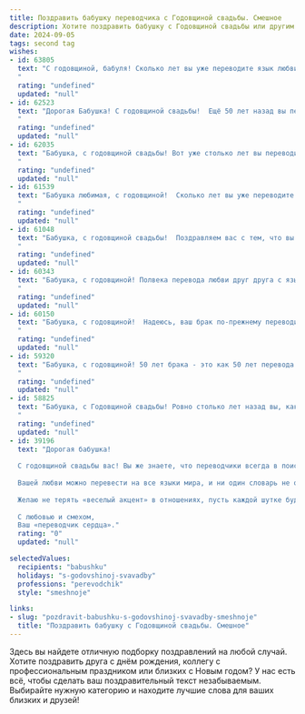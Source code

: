 ```yaml
---
title: Поздравить бабушку переводчика с Годовщиной свадьбы. Смешное
description: Хотите поздравить бабушку с Годовщиной свадьбы или другим праздником? Наш ИИ создаст незабываемое поздравление, а вы обязательно выделитесь среди других.  
date: 2024-09-05
tags: second tag
wishes:
- id: 63805
  text: "С годовщиной, бабуля! Сколько лет вы уже переводите язык любви друг друга? Надеюсь, всё это время он звучит красиво и без ошибок! 😉🥂
  "
  rating: "undefined"
  updated: "null"
- id: 62523
  text: "Дорогая Бабушка! С годовщиной свадьбы!  Ещё 50 лет назад вы перевели друг друга на \"Я люблю тебя\", и с тех пор ваша любовь только крепнет! Желаем вам еще много лет совместной жизни, наполненной радостью, смехом и, конечно же, интересными переводами друг друга с языка любви на язык заботы! 😉🥂
  "
  rating: "undefined"
  updated: "null"
- id: 62035
  text: "Бабушка, с годовщиной свадьбы! Вот уже столько лет вы переводите друг друга с одного языка любви на другой, а страсть всё ещё не переведена на язык \"забыть\" 😊  Желаем вам ещё много-много лет счастья, которое никогда не будет переведено на язык \"скука\"!
  "
  rating: "undefined"
  updated: "null"
- id: 61539
  text: "Бабушка любимая, с годовщиной!  Сколько лет вы уже переводите друг друга с \"милый мой\" на \"зачем ты так рано встал?\"  И как же вы, несмотря на всё, все еще влюблены!  Желаю вам, чтобы и впредь ваш \"язык\" был общий - язык любви и взаимопонимания! 🎉
  "
  rating: "undefined"
  updated: "null"
- id: 61048
  text: "Бабушка, с годовщиной свадьбы!  Поздравляем вас с тем, что вы уже столько лет переводите с языка любовных взглядов на язык совместной жизни! 😜  Пусть ваша жизнь всегда будет полна \"переводов\" счастья, радости и взаимопонимания!
  "
  rating: "undefined"
  updated: "null"
- id: 60343
  text: "Бабушка, с годовщиной! Полвека перевода любви друг друга с языка повседневности на язык нежности и заботы - впечатляющая работа! Желаем вам ещё много лет, переполненных не только любовью, но и смешными историями про ваших \"клиентов\" - внуков! 😉
  "
  rating: "undefined"
  updated: "null"
- id: 60150
  text: "Бабушка, с годовщиной!  Надеюсь, ваш брак по-прежнему переводится на язык любви, страсти и взаимопонимания, даже после всех этих лет! 😂
  "
  rating: "undefined"
  updated: "null"
- id: 59320
  text: "Бабушка, с годовщиной! 50 лет брака - это как 50 лет перевода с одного языка любви на другой. И, надо сказать, вы справились с этой задачей на отлично! 😜 Желаем вам еще 50 лет взаимного понимания, нежных объятий и, конечно же, вкусных тортов! 🎂❤️
  "
  rating: "undefined"
  updated: "null"
- id: 58825
  text: "Бабушка, с Годовщиной свадьбы! Ровно столько лет назад вы, как два отличных переводчика, расшифровали друг друга и поняли, что нашли идеальный переводчикский тандем. Счастья вам, любви и побольше смешных языковых казусов!
  "
  rating: "undefined"
  updated: "null"
- id: 39196
  text: "Дорогая бабушка!
  
  С годовщиной свадьбы вас! Вы же знаете, что переводчики всегда в поисках идеальных слов, но в этот день мне не нужны лишние словечки – только самые простые и искренние: вы – просто супер!
  
  Вашей любви можно перевести на все языки мира, и ни один словарь не оберет ту теплоту, что вы дарите друг другу. Судя по всему, ваш брак – это истинный «мультиязычный» проект, который продолжает идеально функционировать без перевода!
  
  Желаю не терять «веселый акцент» в отношениях, пусть каждой шутке будет суждено хорошо перевестись в улыбки, а каждый день вы будете создавать вместе новые «упражнения по синтаксису любви».
  
  С любовью и смехом,
  Ваш «переводчик сердца»."
  rating: "0"
  updated: "null"

selectedValues:
  recipients: "babushku"
  holidays: "s-godovshinoj-svavadby"
  professions: "perevodchik"
  style: "smeshnoje"

links:
- slug: "pozdravit-babushku-s-godovshinoj-svavadby-smeshnoje"
  title: "Поздравить бабушку с Годовщиной свадьбы. Смешное"
---
```


Здесь вы найдете отличную подборку поздравлений на любой случай. 
Хотите поздравить друга с днём рождения, коллегу с профессиональным праздником или близких с Новым годом? У нас есть всё, чтобы сделать ваш поздравительный текст незабываемым. Выбирайте нужную категорию и находите лучшие слова для ваших близких и друзей!
